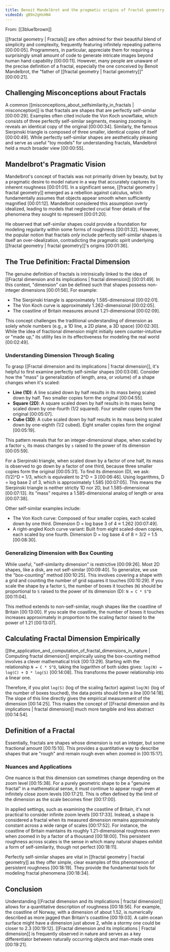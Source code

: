 ```yaml
---
title: Benoit Mandelbrot and the pragmatic origins of fractal geometry
videoId: gB9n2gHsHN4
---
```


From: [[3blue1brown]] <br/> 

[[fractal geometry | Fractals]] are often admired for their beautiful blend of simplicity and complexity, frequently featuring infinitely repeating patterns <a class="yt-timestamp" data-t="00:00:05">[00:00:05]</a>. Programmers, in particular, appreciate them for requiring a surprisingly small amount of code to generate intricate images beyond human hand capability <a class="yt-timestamp" data-t="00:00:11">[00:00:11]</a>. However, many people are unaware of the precise definition of a fractal, especially the one conceived by Benoit Mandelbrot, the "father of [[fractal geometry | fractal geometry]]" <a class="yt-timestamp" data-t="00:00:21">[00:00:21]</a>.

## Challenging Misconceptions about Fractals

A common [[misconceptions_about_selfsimilarity_in_fractals | misconception]] is that fractals are shapes that are perfectly self-similar <a class="yt-timestamp" data-t="00:00:29">[00:00:29]</a>. Examples often cited include the Von Koch snowflake, which consists of three perfectly self-similar segments, meaning zooming in reveals an identical copy of the original <a class="yt-timestamp" data-t="00:00:34">[00:00:34]</a>. Similarly, the famous Sierpinski triangle is composed of three smaller, identical copies of itself <a class="yt-timestamp" data-t="00:00:49">[00:00:49]</a>. While perfectly self-similar shapes are aesthetically pleasing and serve as useful "toy models" for understanding fractals, Mandelbrot held a much broader view <a class="yt-timestamp" data-t="00:00:55">[00:00:55]</a>.

## Mandelbrot's Pragmatic Vision

Mandelbrot's concept of fractals was not primarily driven by beauty, but by a pragmatic desire to model nature in a way that accurately captures its inherent roughness <a class="yt-timestamp" data-t="00:01:01">[00:01:01]</a>. In a significant sense, [[fractal geometry | fractal geometry]] emerged as a rebellion against calculus, which fundamentally assumes that objects appear smooth when sufficiently magnified <a class="yt-timestamp" data-t="00:01:12">[00:01:12]</a>. Mandelbrot considered this assumption overly idealized, leading to models that neglected crucial finer details of the phenomena they sought to represent <a class="yt-timestamp" data-t="00:01:20">[00:01:20]</a>.

He observed that self-similar shapes could provide a foundation for modeling regularity within some forms of roughness <a class="yt-timestamp" data-t="00:01:32">[00:01:32]</a>. However, the popular notion that fractals *only* include perfectly self-similar shapes is itself an over-idealization, contradicting the pragmatic spirit underlying [[fractal geometry | fractal geometry]]'s origins <a class="yt-timestamp" data-t="00:01:36">[00:01:36]</a>.

## The True Definition: Fractal Dimension

The genuine definition of fractals is intrinsically linked to the idea of [[Fractal dimension and its implications | fractal dimension]] <a class="yt-timestamp" data-t="00:01:49">[00:01:49]</a>. In this context, "dimension" can be defined such that shapes possess non-integer dimensions <a class="yt-timestamp" data-t="00:01:56">[00:01:56]</a>. For example:
*   The Sierpinski triangle is approximately 1.585-dimensional <a class="yt-timestamp" data-t="00:02:01">[00:02:01]</a>.
*   The Von Koch curve is approximately 1.262-dimensional <a class="yt-timestamp" data-t="00:02:05">[00:02:05]</a>.
*   The coastline of Britain measures around 1.21-dimensional <a class="yt-timestamp" data-t="00:02:09">[00:02:09]</a>.

This concept challenges the traditional understanding of dimension as solely whole numbers (e.g., a 1D line, a 2D plane, a 3D space) <a class="yt-timestamp" data-t="00:02:30">[00:02:30]</a>. While the idea of fractional dimension might initially seem counter-intuitive or "made up," its utility lies in its effectiveness for modeling the real world <a class="yt-timestamp" data-t="00:02:49">[00:02:49]</a>.

### Understanding Dimension Through Scaling

To grasp [[Fractal dimension and its implications | fractal dimension]], it's helpful to first examine perfectly self-similar shapes <a class="yt-timestamp" data-t="00:03:08">[00:03:08]</a>. Consider how the "mass" (a generalization of length, area, or volume) of a shape changes when it's scaled:
*   **Line (1D)**: A line scaled down by half results in its mass being scaled down by half. Two smaller copies form the original <a class="yt-timestamp" data-t="00:04:55">[00:04:55]</a>.
*   **Square (2D)**: A square scaled down by half results in its mass being scaled down by one-fourth (1/2 squared). Four smaller copies form the original <a class="yt-timestamp" data-t="00:05:07">[00:05:07]</a>.
*   **Cube (3D)**: A cube scaled down by half results in its mass being scaled down by one-eighth (1/2 cubed). Eight smaller copies form the original <a class="yt-timestamp" data-t="00:05:19">[00:05:19]</a>.

This pattern reveals that for an integer-dimensional shape, when scaled by a factor `s`, its mass changes by `s` raised to the power of its dimension <a class="yt-timestamp" data-t="00:05:59">[00:05:59]</a>.

For a Sierpinski triangle, when scaled down by a factor of one half, its mass is observed to go down by a factor of one third, because three smaller copies form the original <a class="yt-timestamp" data-t="00:05:31">[00:05:31]</a>. To find its dimension (D), we ask: (1/2)^D = 1/3, which is equivalent to 2^D = 3 <a class="yt-timestamp" data-t="00:06:46">[00:06:46]</a>. Using logarithms, D = log base 2 of 3, which is approximately 1.585 <a class="yt-timestamp" data-t="00:07:05">[00:07:05]</a>. This means the Sierpinski triangle is neither strictly 1D nor 2D, but 1.585-dimensional <a class="yt-timestamp" data-t="00:07:13">[00:07:13]</a>. Its "mass" requires a 1.585-dimensional analog of length or area <a class="yt-timestamp" data-t="00:07:38">[00:07:38]</a>.

Other self-similar examples include:
*   The Von Koch curve: Composed of four smaller copies, each scaled down by one third. Dimension D = log base 3 of 4 ≈ 1.262 <a class="yt-timestamp" data-t="00:07:49">[00:07:49]</a>.
*   A right-angled Koch curve variant: Built from eight scaled-down copies, each scaled by one fourth. Dimension D = log base 4 of 8 = 3/2 = 1.5 <a class="yt-timestamp" data-t="00:08:30">[00:08:30]</a>.

### Generalizing Dimension with Box Counting

While useful, "self-similarity dimension" is restrictive <a class="yt-timestamp" data-t="00:09:26">[00:09:26]</a>. Most 2D shapes, like a disk, are not self-similar <a class="yt-timestamp" data-t="00:09:40">[00:09:40]</a>. To generalize, we use the "box-counting" method <a class="yt-timestamp" data-t="00:10:25">[00:10:25]</a>. This involves covering a shape with a grid and counting the number of grid squares it touches <a class="yt-timestamp" data-t="00:10:29">[00:10:29]</a>. If you scale the shape by a factor `S`, the number of boxes it touches (`N`) should be proportional to `S` raised to the power of its dimension (D): `N = C * S^D` <a class="yt-timestamp" data-t="00:11:04">[00:11:04]</a>.

This method extends to non-self-similar, rough shapes like the coastline of Britain <a class="yt-timestamp" data-t="00:13:00">[00:13:00]</a>. If you scale the coastline, the number of boxes it touches increases approximately in proportion to the scaling factor raised to the power of 1.21 <a class="yt-timestamp" data-t="00:13:07">[00:13:07]</a>.

## Calculating Fractal Dimension Empirically

[[the_application_and_computation_of_fractal_dimensions_in_nature | Computing fractal dimension]] empirically using the box-counting method involves a clever mathematical trick <a class="yt-timestamp" data-t="00:13:29">[00:13:29]</a>. Starting with the relationship `N = C * S^D`, taking the logarithm of both sides gives: `log(N) = log(C) + D * log(S)` <a class="yt-timestamp" data-t="00:14:08">[00:14:08]</a>. This transforms the power relationship into a linear one.

Therefore, if you plot `log(S)` (log of the scaling factor) against `log(N)` (log of the number of boxes touched), the data points should form a line <a class="yt-timestamp" data-t="00:14:18">[00:14:18]</a>. The slope of this line directly gives the empirical measurement of the dimension <a class="yt-timestamp" data-t="00:14:25">[00:14:25]</a>. This makes the concept of [[Fractal dimension and its implications | fractal dimension]] much more tangible and less abstract <a class="yt-timestamp" data-t="00:14:54">[00:14:54]</a>.

## Definition of a Fractal

Essentially, fractals are shapes whose dimension is not an integer, but some fractional amount <a class="yt-timestamp" data-t="00:15:10">[00:15:10]</a>. This provides a quantitative way to describe shapes that are "rough" and remain rough even when zoomed in <a class="yt-timestamp" data-t="00:15:17">[00:15:17]</a>.

### Nuances and Applications

One nuance is that this dimension can sometimes change depending on the zoom level <a class="yt-timestamp" data-t="00:15:38">[00:15:38]</a>. For a purely geometric shape to be a "genuine fractal" in a mathematical sense, it must continue to appear rough even at infinitely close zoom levels <a class="yt-timestamp" data-t="00:17:21">[00:17:21]</a>. This is often defined by the limit of the dimension as the scale becomes finer <a class="yt-timestamp" data-t="00:17:00">[00:17:00]</a>.

In applied settings, such as examining the coastline of Britain, it's not practical to consider infinite zoom levels <a class="yt-timestamp" data-t="00:17:33">[00:17:33]</a>. Instead, a shape is considered a fractal when its measured dimension remains approximately constant across a wide range of scales <a class="yt-timestamp" data-t="00:17:52">[00:17:52]</a>. For instance, the coastline of Britain maintains its roughly 1.21-dimensional roughness even when zoomed in by a factor of a thousand <a class="yt-timestamp" data-t="00:18:00">[00:18:00]</a>. This persistent roughness across scales is the sense in which many natural shapes exhibit a form of self-similarity, though not perfect <a class="yt-timestamp" data-t="00:18:11">[00:18:11]</a>.

Perfectly self-similar shapes are vital in [[fractal geometry | fractal geometry]] as they offer simple, clear examples of this phenomenon of persistent roughness <a class="yt-timestamp" data-t="00:18:19">[00:18:19]</a>. They provide the fundamental tools for modeling fractal phenomena <a class="yt-timestamp" data-t="00:18:34">[00:18:34]</a>.

## Conclusion

Understanding [[Fractal dimension and its implications | fractal dimension]] allows for a quantitative description of roughness <a class="yt-timestamp" data-t="00:18:56">[00:18:56]</a>. For example, the coastline of Norway, with a dimension of about 1.52, is numerically described as more jagged than Britain's coastline <a class="yt-timestamp" data-t="00:19:03">[00:19:03]</a>. A calm ocean surface might have a dimension just above 2, while a stormy one could be closer to 2.3 <a class="yt-timestamp" data-t="00:19:12">[00:19:12]</a>. [[Fractal dimension and its implications | Fractal dimension]] is frequently observed in nature and serves as a key differentiator between naturally occurring objects and man-made ones <a class="yt-timestamp" data-t="00:19:21">[00:19:21]</a>.